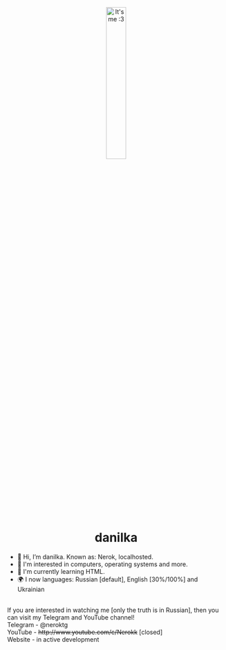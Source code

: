 <div align="center">
<img src="https://avatars.githubusercontent.com/u/119125842?v=4" title="It's me :3"width="30%">

# danilka
</div>

- 👋 Hi, I’m danilka. Known as: Nerok, localhosted.
- 👀 I'm interested in computers, operating systems and more.
- 🌱 I'm currently learning HTML.
- 🌍 I now languages: Russian [default], English [30%/100%] and Ukrainian
<br>
If you are interested in watching me [only the truth is in Russian], then you can visit my Telegram and YouTube channel!
<br>
Telegram - @neroktg<br>
YouTube - <s>http://www.youtube.com/c/Nerokk</s> [closed]<br>
Website - in active development<br>
